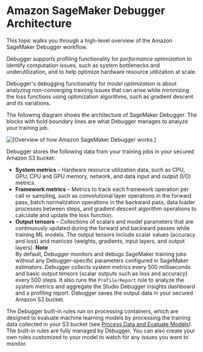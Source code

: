 # Amazon SageMaker Debugger Architecture<a name="debugger-how-it-works"></a>

This topic walks you through a high\-level overview of the Amazon SageMaker Debugger workflow\.

Debugger supports profiling functionality for *performance optimization* to identify computation issues, such as system bottlenecks and underutilization, and to help optimize hardware resource utilization at scale\. 

Debugger's debugging functionality for *model optimization* is about analyzing non\-converging training issues that can arise while minimizing the loss functions using optimization algorithms, such as gradient descent and its variations\. 

The following diagram shows the architecture of SageMaker Debugger\. The blocks with bold boundary lines are what Debugger manages to analyze your training job\. 

![\[Overview of how Amazon SageMaker Debugger works.\]](http://docs.aws.amazon.com/sagemaker/latest/dg/images/debugger/debugger_new_diagram.png)

Debugger stores the following data from your training jobs in your secured Amazon S3 bucket:
+ **System metrics** – Hardware resource utilization data, such as CPU, GPU, CPU and GPU memory, network, and data input and output \(I/O\) metrics\.
+ **Framework metrics** – Metrics to track each framework operation per call or sampling, such as convolutional layer operations in the forward pass, batch normalization operations in the backward pass, data loader processes between steps, and gradient descent algorithm operations to calculate and update the loss function\.
+ **Output tensors** – Collections of scalars and model parameters that are continuously updated during the forward and backward passes while training ML models\. The output tensors include scalar values \(accuracy and loss\) and matrices \(weights, gradients, input layers, and output layers\)\.
**Note**  
By default, Debugger monitors and debugs SageMaker training jobs without any Debugger\-specific parameters configured in SageMaker estimators\. Debugger collects system metrics every 500 milliseconds and basic output tensors \(scalar outputs such as loss and accuracy\) every 500 steps\. It also runs the `ProfilerReport` rule to analyze the system metrics and aggregate the Studio Debugger insights dashboard and a profiling report\. Debugger saves the output data in your secured Amazon S3 bucket\.

The Debugger built\-in rules run on processing containers, which are designed to evaluate machine learning models by processing the training data collected in your S3 bucket \(see [Process Data and Evaluate Models](https://docs.aws.amazon.com/sagemaker/latest/dg/processing-job.html)\)\. The built\-in rules are fully managed by Debugger\. You can also create your own rules customized to your model to watch for any issues you want to monitor\. 